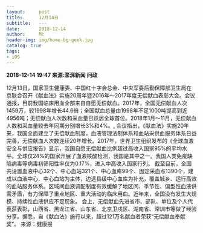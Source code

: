 ```yaml
---
layout:     post
title:      12月14日
subtitle:   ---
date:       2018-12-14
author:     Mc
header-img: img/home-bg-geek.jpg
catalog: true
tags:
- iOS
---
```




**2018-12-14 19:47   来源:澎湃新闻 问政**


12月13日，国家卫生健康委、中国红十字会总会、中央军委后勤保障部卫生局在京联合召开《献血法》实施20周年暨2016年～2017年度无偿献血表彰大会。会议通报，目前我国临床用血全部来自自愿无偿献血。2017年，全国无偿献血人次1459万，较1998年增长44.6倍；全国献血总量由1998年不足1000吨提高到近4956吨；无偿献血人次数和采血量已跃居全球首位。2018年1月～11月，无偿献血人数和采血量较去年同期分别增长3%和4%。[.](https://www.thepaper.cn/newsDetail_forward_2740426)
会议指出，《献血法》实施20年来，我国全面建立了无偿献血制度，血液管理法制体系和血站采供血服务体系日益完善，无偿献血人次数连续20年增长。2017年，世界卫生组织发布的《全球血液安全与供应报告》显示，我国自愿无偿献血比例超过高收入国家95%的平均水平。全球仅24%的国家开展了血液核酸检测，我国是其中之一。我国人类免疫缺陷病毒等病毒初筛阳性率仅为0.17%，进入中高收入国家行列。
截至目前，全国共设置血液中心32个、中心血站321个、中心血库99个、固定采血点1390个，建成以血液中心、中心血站为主体，边远县级中心血库为补充，覆盖城乡、运行高效的血站服务体系。区域间血液调配制度有效缓解了地区间、季节性、偏型性血液供需矛盾，有力保障了重点地区、重大活动的临床用血。近年来，全国没有发生大规模、持续性血液供应不足现象。
会上，无偿献血先进省市、部队、单位及个人代表获表彰，山西省、黑龙江省、山东省、北京卫戍区、湖南省、深圳市等做了经验分享。据悉，自《献血法》施行以来，超过121万名献血者荣获“无偿献血奉献奖”。
来源：健康报
